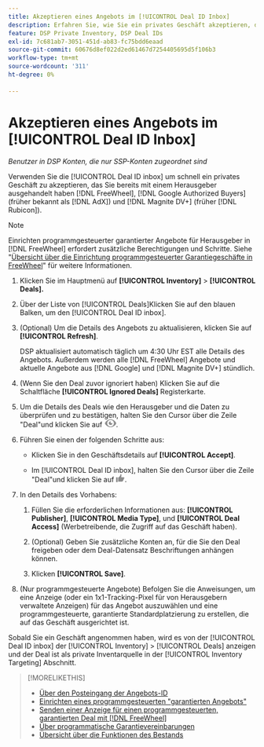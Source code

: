 ```yaml
---
title: Akzeptieren eines Angebots im [!UICONTROL Deal ID Inbox]
description: Erfahren Sie, wie Sie ein privates Geschäft akzeptieren, das Sie bereits mit einem Herausgeber ausgehandelt haben in [!DNL FreeWheel], [!DNL Google Authorized Buyers] (früher bekannt als [!DNL AdX]), and [!DNL Magnite DV+] (früher [!DNL Rubicon]) über den Posteingang der Angebots-ID.
feature: DSP Private Inventory, DSP Deal IDs
exl-id: 7c681ab7-3051-451d-ab83-fc75bdd6eaad
source-git-commit: 60676d8ef022d2ed61467d7254405695d5f106b3
workflow-type: tm+mt
source-wordcount: '311'
ht-degree: 0%

---
```


# Akzeptieren eines Angebots im [!UICONTROL Deal ID Inbox]

*Benutzer in DSP Konten, die nur SSP-Konten zugeordnet sind*

Verwenden Sie die [!UICONTROL Deal ID inbox] um schnell ein privates Geschäft zu akzeptieren, das Sie bereits mit einem Herausgeber ausgehandelt haben [!DNL FreeWheel], [!DNL Google Authorized Buyers] (früher bekannt als [!DNL AdX]) und [!DNL Magnite DV+] (früher [!DNL Rubicon]).

>[!NOTE]
>
>Einrichten programmgesteuerter garantierter Angebote für Herausgeber in [!DNL FreeWheel] erfordert zusätzliche Berechtigungen und Schritte. Siehe &quot;[Übersicht über die Einrichtung programmgesteuerter Garantiegeschäfte in FreeWheel](freewheel-overview.md)&quot; für weitere Informationen.

1. Klicken Sie im Hauptmenü auf **[!UICONTROL Inventory]** > **[!UICONTROL Deals].**

1. Über der Liste von [!UICONTROL Deals]Klicken Sie auf den blauen Balken, um den [!UICONTROL Deal ID inbox].

1. (Optional) Um die Details des Angebots zu aktualisieren, klicken Sie auf **[!UICONTROL Refresh]**.

   DSP aktualisiert automatisch täglich um 4:30 Uhr EST alle Details des Angebots. Außerdem werden alle [!DNL FreeWheel] Angebote und aktuelle Angebote aus [!DNL Google] und [!DNL Magnite DV+] stündlich.

1. (Wenn Sie den Deal zuvor ignoriert haben) Klicken Sie auf die Schaltfläche **[!UICONTROL Ignored Deals]** Registerkarte.

1. Um die Details des Deals wie den Herausgeber und die Daten zu überprüfen und zu bestätigen, halten Sie den Cursor über die Zeile &quot;Deal&quot;und klicken Sie auf ![Überprüfen](/help/dsp/assets/review.png).

1. Führen Sie einen der folgenden Schritte aus:

   * Klicken Sie in den Geschäftsdetails auf **[!UICONTROL Accept]**.

   * Im [!UICONTROL Deal ID inbox], halten Sie den Cursor über die Zeile &quot;Deal&quot;und klicken Sie auf ![Accept](/help/dsp/assets/accept.png).

1. In den Details des Vorhabens:
   1. Füllen Sie die erforderlichen Informationen aus: **[!UICONTROL Publisher]**, **[!UICONTROL Media Type]**, und **[!UICONTROL Deal Access]** (Werbetreibende, die Zugriff auf das Geschäft haben).
   1. (Optional) Geben Sie zusätzliche Konten an, für die Sie den Deal freigeben oder dem Deal-Datensatz Beschriftungen anhängen können.

   1. Klicken **[!UICONTROL Save]**.

1. (Nur programmgesteuerte Angebote) Befolgen Sie die Anweisungen, um eine Anzeige (oder ein 1x1-Tracking-Pixel für von Herausgebern verwaltete Anzeigen) für das Angebot auszuwählen und eine programmgesteuerte, garantierte Standardplatzierung zu erstellen, die auf das Geschäft ausgerichtet ist.

Sobald Sie ein Geschäft angenommen haben, wird es von der [!UICONTROL Deal ID inbox] der [!UICONTROL Inventory] > [!UICONTROL Deals] anzeigen und der Deal ist als private Inventarquelle in der [!UICONTROL Inventory Targeting] Abschnitt.

>[!MORELIKETHIS]
>
>* [Über den Posteingang der Angebots-ID](deal-id-inbox-about.md)
>* [Einrichten eines programmgesteuerten &quot;garantierten Angebots&quot;](programmatic-guaranteed-set-up.md)
>* [Senden einer Anzeige für einen programmgesteuerten, garantierten Deal mit [!DNL FreeWheel]](freewheel-submit.md)
>* [Über programmatische Garantievereinbarungen](programmatic-guaranteed-about.md)
>* [Übersicht über die Funktionen des Bestands](inventory-overview.md)
